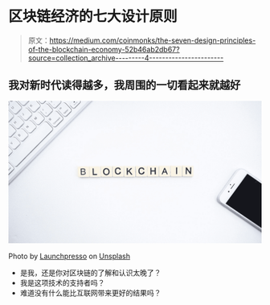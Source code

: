 # 区块链经济的七大设计原则

> 原文：<https://medium.com/coinmonks/the-seven-design-principles-of-the-blockchain-economy-52b46ab2db67?source=collection_archive---------4----------------------->

## 我对新时代读得越多，我周围的一切看起来就越好

![](img/e7fbb2917163c988c4528a2835207f99.png)

Photo by [Launchpresso](https://unsplash.com/@launchpresso?utm_source=medium&utm_medium=referral) on [Unsplash](https://unsplash.com?utm_source=medium&utm_medium=referral)

*   是我，还是你对区块链的了解和认识太晚了？
*   我是这项技术的支持者吗？
*   难道没有什么能比互联网带来更好的结果吗？